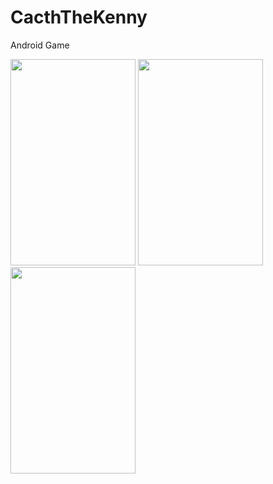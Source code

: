 # CacthTheKenny

Android Game

<img src="https://user-images.githubusercontent.com/27291967/73090961-7423e400-3eea-11ea-978b-720c3d089c56.png" width=200 height=330>

<img src="https://user-images.githubusercontent.com/27291967/73090962-7423e400-3eea-11ea-9305-f1693ab347d6.png" width=200 height=330>

<img src="https://user-images.githubusercontent.com/27291967/73090963-7423e400-3eea-11ea-83d1-e0e3ca3c5e3b.png" width=200 height=330>
